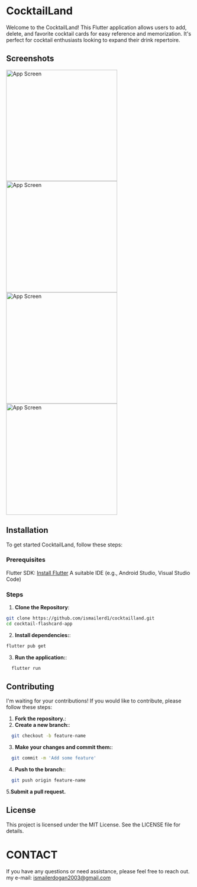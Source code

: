 # CocktailLand
Welcome to the CocktailLand! This Flutter application allows users to add, delete, and favorite cocktail cards for easy reference and memorization. It's perfect for cocktail enthusiasts looking to expand their drink repertoire.

## Screenshots
<img src="Screenshots/Screenshot_20240729_195546.png" alt="App Screen" width="300"/>
<img src="Screenshots/Screenshot_20240729_195638.png" alt="App Screen" width="300"/>
<img src="Screenshots/Screenshot_20240729_195723.png" alt="App Screen" width="300"/>
<img src="Screenshots/Screenshot_20240729_195734.png" alt="App Screen" width="300"/>

## Installation
To get started CocktailLand, follow these steps:

### Prerequisites
Flutter SDK: [Install Flutter](https://flutter.dev/docs/get-started/install)
A suitable IDE (e.g., Android Studio, Visual Studio Code)

### Steps

1. **Clone the Repository**:
```bash
git clone https://github.com/ismailerd1/cocktailland.git
cd cocktail-flashcard-app
```
2. **Install dependencies:**:
```bash
flutter pub get
```
3. **Run the application:**:
```bash
  flutter run
```

## Contributing
I'm waiting for your contributions! If you would like to contribute, please follow these steps:
1. **Fork the repository.**:
2. **Create a new branch:**:
```bash
  git checkout -b feature-name
```
3. **Make your changes and commit them:**:
```bash
  git commit -m 'Add some feature'
 ```
4. **Push to the branch:**:
```bash
  git push origin feature-name
```
5.**Submit a pull request.**

## License
This project is licensed under the MIT License. See the LICENSE file for details.

# CONTACT
If you have any questions or need assistance, please feel free to reach out.
my e-mail: ismailerdogan2003@gmail.com
